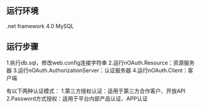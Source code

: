 
运行环境
-------------
.net framework 4.0
MySQL

运行步骤
-------------
1.执行db.sql，修改web.config连接字符串
2.运行nOAuth.Resource：资源服务器
3.运行nOAuth.AuthorizationServer：认证服务器
4.运行nOAuth.Client：客户端

有以下两种认证模式：
1.第三方授权认证：适用于第三方合作客户、开放API
2.Password方式授权：适用于平台内部产品认证、APP认证


